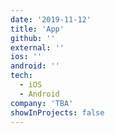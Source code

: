 ```yaml
---
date: '2019-11-12'
title: 'App'
github: ''
external: ''
ios: ''
android: ''
tech:
  - iOS
  - Android
company: 'TBA'
showInProjects: false
---
```

